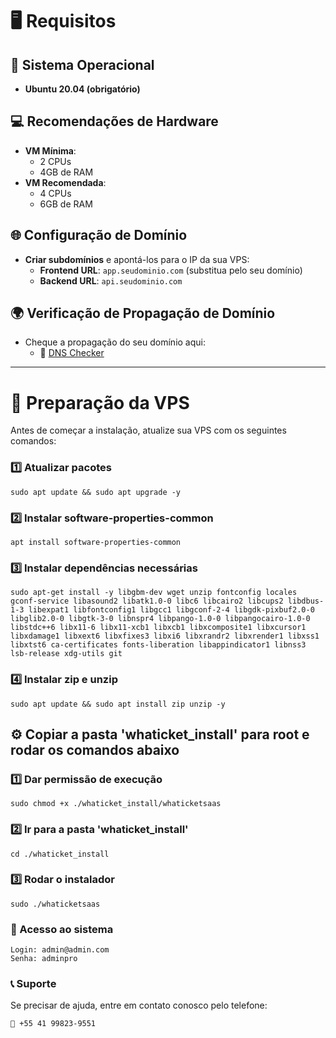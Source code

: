 # 🖥️ Requisitos

## 🐧 Sistema Operacional
- **Ubuntu 20.04 (obrigatório)**

## 💻 Recomendações de Hardware
- **VM Mínima**: 
  - 2 CPUs
  - 4GB de RAM
- **VM Recomendada**:
  - 4 CPUs
  - 6GB de RAM

## 🌐 Configuração de Domínio
- **Criar subdomínios** e apontá-los para o IP da sua VPS:
  - **Frontend URL**: `app.seudominio.com` (substitua pelo seu domínio)
  - **Backend URL**: `api.seudominio.com`

## 🌍 Verificação de Propagação de Domínio
- Cheque a propagação do seu domínio aqui:
  - 🔗 [DNS Checker](https://dnschecker.org/)

---

# 🚀 Preparação da VPS

Antes de começar a instalação, atualize sua VPS com os seguintes comandos:

### 1️⃣ Atualizar pacotes
```
sudo apt update && sudo apt upgrade -y
```

### 2️⃣ Instalar software-properties-common
```
apt install software-properties-common
```

### 3️⃣ Instalar dependências necessárias
```
sudo apt-get install -y libgbm-dev wget unzip fontconfig locales gconf-service libasound2 libatk1.0-0 libc6 libcairo2 libcups2 libdbus-1-3 libexpat1 libfontconfig1 libgcc1 libgconf-2-4 libgdk-pixbuf2.0-0 libglib2.0-0 libgtk-3-0 libnspr4 libpango-1.0-0 libpangocairo-1.0-0 libstdc++6 libx11-6 libx11-xcb1 libxcb1 libxcomposite1 libxcursor1 libxdamage1 libxext6 libxfixes3 libxi6 libxrandr2 libxrender1 libxss1 libxtst6 ca-certificates fonts-liberation libappindicator1 libnss3 lsb-release xdg-utils git
```

### 4️⃣ Instalar zip e unzip
```
sudo apt update && sudo apt install zip unzip -y
```

## ⚙️ Copiar a pasta 'whaticket_install' para root e rodar os comandos abaixo

### 1️⃣ Dar permissão de execução
```
sudo chmod +x ./whaticket_install/whaticketsaas
```

### 2️⃣ Ir para a pasta 'whaticket_install'
```
cd ./whaticket_install
```

### 3️⃣ Rodar o instalador
```
sudo ./whaticketsaas
```

### 🔑 Acesso ao sistema
```
Login: admin@admin.com
Senha: adminpro
```

### 📞 Suporte
Se precisar de ajuda, entre em contato conosco pelo telefone:<br>
```
📱 +55 41 99823-9551
```